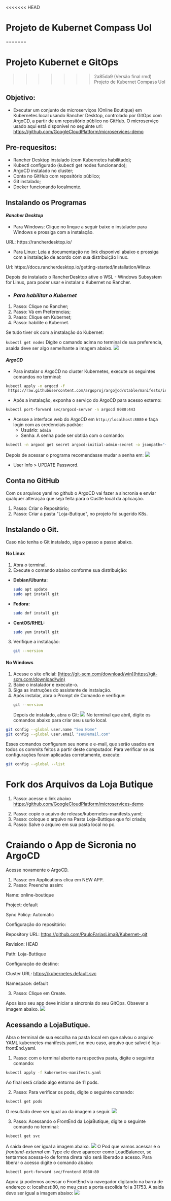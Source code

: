 <<<<<<< HEAD
# Projeto de Kubernet Compass Uol
=======
# Projeto Kubernet e GitOps
>>>>>>> 2a85da9 (Versão final rmd)
Projeto de Kubernet Compass Uol

## Objetivo: 
- Executar um conjunto de microserviços (Online Boutique) em Kubernetes 
local usando Rancher Desktop, controlado por GitOps com ArgoCD, a partir de 
um repositório público no GitHub.
O microserviço usado aqui está disponível no seguinte url: 
https://github.com/GoogleCloudPlatform/microservices-demo

## Pre-requesitos: 

- Rancher Desktop instalado (com Kubernetes habilitado);
- Kubectl configurado (kubectl get nodes funcionando);
- ArgoCD instalado no cluster;
- Conta no GitHub com repositório público;
- Git instalado;
- Docker funcionando localmente.

## Instalando os Programas 

#### *Rancher Desktop*

- Para Windows: Clique no linque a seguir baixe o instalador para Windows e prossiga com a instalação.
<p> URL:
https://rancherdesktop.io/ 

- Para Linux: Leia a documentação no link disponivel abaixo e prossiga com a instalação de acordo com sua distribuição linux.
<p>
Url: https://docs.rancherdesktop.io/getting-started/installation/#linux
<p>
Depois de instalado o RancherDesktop ative o WSL - Windows Subsystem for Linux, para poder usar e instalar o Kubernet no Rancher. 
<p>

- ### *Para habilitar o Kubernet*
 1. Passo: Clique no Rancher;
 2. Passo: Vá em Preferencias;
 3. Paaso: Clique em Kubernet;
 4. Passo: habilite o Kubernet.

 Se tudo tiver ok com a instalação do Kubernet:

 ```kubectl get nodes```
 Digite o camando acima no terminal de sua preferencia, asaida deve ser algo semelhante a imagem abaixo. 
 ![](img/image2.png)

#### *ArgoCD*
- Para instalar o ArgoCD no cluster Kubernetes, execute os seguintes comandos no terminal:

```bash kubectl create namespace argocd 
kubectl apply -n argocd -f
 https://raw.githubusercontent.com/argoproj/argo￾cd/stable/manifests/install.yaml
```
- Após a instalação, exponha o serviço do ArgoCD para acesso externo:

```bash 
kubectl port-forward svc/argocd-server -n argocd 8080:443
```
- Acesse a interface web do ArgoCD em `http://localhost:8080` e faça login com as credenciais padrão:
  - Usuário: `admin`
  - Senha: A senha pode ser obtida com o comando:
  
```bash 
kubectl -n argocd get secret argocd-initial-admin-secret -o jsonpath="{.data.password}" | base64 -d; echo
```
Depois de acessar o programa recomendasse mudar a senha em: 
![](img/image3.png)
- User Info > UPDATE Password. 

## Conta no GitHub
 Com os arquivos yaml no github o ArgoCD vai fazer a sincronia e enviar qualquer alteração que seja feita para o Custle local da aplicação. <p>
 1. Passo: Criar o Repositório;
 2. Passo: Criar a pasta  "Loja-Butique", no projeto foi sugerido K8s.

 ## Instalando o Git.
 Caso não tenha o Git instalado, siga o passo a passo abaixo.
 <p>

#### **No Linux**

1. Abra o terminal.
2. Execute o comando abaixo conforme sua distribuição:

- **Debian/Ubuntu:**
  ```bash
  sudo apt update
  sudo apt install git
  ```

- **Fedora:**
  ```bash
  sudo dnf install git
  ```

- **CentOS/RHEL:**
  ```bash
  sudo yum install git
  ```

3. Verifique a instalação:
   ```bash
   git --version
   ```

#### **No Windows**

1. Acesse o site oficial: [https://git-scm.com/download/win](https://git-scm.com/download/win)
2. Baixe o instalador e execute-o.
3. Siga as instruções do assistente de instalação.
4. Após instalar, abra o Prompt de Comando e verifique:
   ```cmd
   git --version
   ```
   Depois de instalado, abra o Git: 
   ![](img/image4.png)
   No terminal que abril, digite os comandos abaixo para criar seu usurio local.
  ```bash
  git config --global user.name "Seu Nome"
  git config --global user.email "seu@email.com"
  ```
  Esses comandos configuram seu nome e e-mail, que serão usados em todos os commits feitos a partir deste computador. Para verificar se as configurações foram aplicadas corretamente, execute:

  ```bash
  git config --global --list
  ```
# Fork dos Arquivos da Loja Butique

1. Passo: acesse o link abaixo
https://github.com/GoogleCloudPlatform/microservices-demo
<p>

 2. Passo: copie o aquivo de release/kubernetes-manifests.yaml;
 3. Passo: coloque o arquivo na Pasta Loja-Buttique que foi criada;
 4. Passo: Salve o arquivo em sua pasta local no pc. 

 # Craiando o App de Sicronia no ArgoCD
 Acesse novamente o ArgoCD.
 1. Passo: em Applications clica em NEW APP.
 2. Passo: Preencha assim:

Name: online-boutique

Project: default

Sync Policy: Automatic

Configuração do repositório: 

Repository URL: https://github.com/PauloFariasLima8/Kubernet-.git

Revision: HEAD

Path: Loja-Buttique

Configuração de destino:

Cluster URL: https://kubernetes.default.svc

Namespace: default

3. Passo: Clique em Create.

Apos isso seu app deve iniciar a sincronia do seu GitOps. 
Obsever a imagem abaixo.
![](img/image5.png)

## Acessando a LojaButique.
Abra o terminal de sua escolha na pasta local em que salvou o arquivo YAML kubernetes-manifests.yaml, no meu caso, arquivo que salvei é loja-frontEnd.yaml.

1. Passo: com o terminal aberto na respectiva pasta, digite o seguinte comando: 
 ```Bash 
 kubectl apply -f kubernetes-manifests.yaml
 ```
 Ao final será criado algo entorno de 11 pods. 

 2. Passo: Para verificar os pods, digite o seguinte comando:

 ``` Bash 
 kubectl get pods
 ```
 O resultado deve ser igual ao da imagem a seguir.
 ![](img/image6.png)

 3. Passo: Acessando o FrontEnd da LojaButique, digite o seguinte comando no terminal:

 ``` Bash 
 kubectl get svc 
 ```
 A saida deve ser igual a imagem abaixo.
 ![](img/image7.png)
 O Pod que vamos acessar é o *frontend-external* em Type ele deve aparecer como LoadBalancer, se tentarmos acessa-lo de forma direta não será liberado a acesso. Para liberar o acesso digite o comando abaixo:
 ```Bash 
 kubectl port-forward svc/frontend 8080:80
 ``` 
Agora já podemos acessar o FrontEnd via navegador digitando na barra de endereço o: localhost:80, no meu caso a porta escolida foi a 31753.
A saida deve ser igual a imagem abaixo:
![](img/image8.png)



